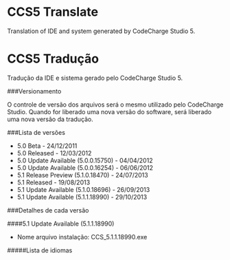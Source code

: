 CCS5 Translate
==============

Translation of IDE and system generated by CodeCharge Studio 5.





CCS5 Tradução
==============

Tradução da IDE e sistema gerado pelo CodeCharge Studio 5.

###Versionamento

O controle de versão dos arquivos será o mesmo utilizado pelo CodeCharge Studio. Quando for liberado uma nova versão do software, será liberado uma nova versão da tradução.

###Lista de versões

* 5.0 Beta - 24/12/2011
* 5.0 Released - 12/03/2012
* 5.0 Update Available (5.0.0.15750) - 04/04/2012
* 5.0 Update Available (5.0.0.16254) - 06/06/2012
* 5.1 Release Preview (5.1.0.18470) - 24/07/2013
* 5.1 Released - 19/08/2013
* 5.1 Update Available (5.1.0.18696) - 26/09/2013
* 5.1 Update Available (5.1.1.18990) - 29/10/2013

###Detalhes de cada versão



####5.1 Update Available (5.1.1.18990)

- Nome arquivo instalação: CCS_5.1.1.18990.exe

#####Lista de idiomas